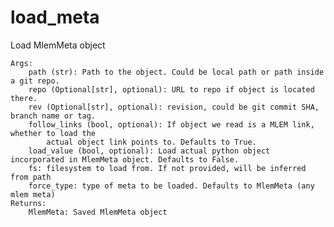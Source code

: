 # load_meta
Load MlemMeta object

    Args:
        path (str): Path to the object. Could be local path or path inside a git repo.
        repo (Optional[str], optional): URL to repo if object is located there.
        rev (Optional[str], optional): revision, could be git commit SHA, branch name or tag.
        follow_links (bool, optional): If object we read is a MLEM link, whether to load the
            actual object link points to. Defaults to True.
        load_value (bool, optional): Load actual python object incorporated in MlemMeta object. Defaults to False.
        fs: filesystem to load from. If not provided, will be inferred from path
        force_type: type of meta to be loaded. Defaults to MlemMeta (any mlem meta)
    Returns:
        MlemMeta: Saved MlemMeta object
    